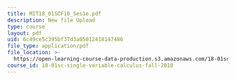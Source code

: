 ```yaml
---
title: MIT18_01SCF10_Ses1e.pdf
description: New file Upload
type: course
layout: pdf
uid: 6c49ce5c395bf37d3a05012418147486
file_type: application/pdf
file_location: >-
  https://open-learning-course-data-production.s3.amazonaws.com/18-01sc-single-variable-calculus-fall-2010/6c49ce5c395bf37d3a05012418147486_MIT18_01SCF10_Ses1e.pdf
course_id: 18-01sc-single-variable-calculus-fall-2010
---
```

